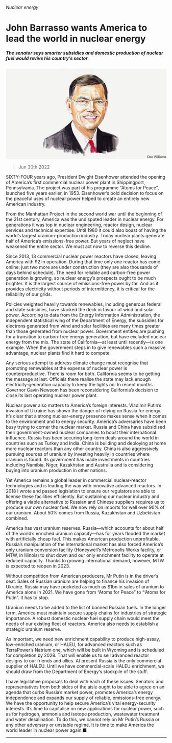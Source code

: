 ###### Nuclear energy

# John Barrasso wants America to lead the world in nuclear energy 

##### The senator says smarter subsidies and domestic production of nuclear fuel would revive his country’s sector 

![image](images/20220625_BID002.jpg) 

> Jun 30th 2022 

SIXTY-FOUR years ago, President Dwight Eisenhower attended the opening of America’s first commercial nuclear power plant in Shippingport, Pennsylvania. The project was part of his programme “Atoms for Peace”, launched five years earlier, in 1953. Eisenhower’s bold decision to focus on the peaceful uses of nuclear power helped to create an entirely new American industry.

From the Manhattan Project in the second world war until the beginning of the 21st century, America was the undisputed leader in nuclear energy. For generations it was top in nuclear engineering, reactor design, nuclear services and technical expertise. Until 1980 it could also boast of having the world’s largest uranium-production industry. Today nuclear plants generate half of America’s emissions-free power. But years of neglect have weakened the entire sector. We must act now to reverse this decline.

Since 2013, 13 commercial nuclear power reactors have closed, leaving America with 92 in operation. During that time only one reactor has come online; just two more are under construction (they are also thousands of days behind schedule). The need for reliable and carbon-free power generation is growing, so nuclear energy’s prospects ought to be much brighter. It is the largest source of emissions-free power by far. And as it provides electricity without periods of intermittency, it is critical for the reliability of our grids. 

Policies weighted heavily towards renewables, including generous federal and state subsidies, have stacked the deck in favour of wind and solar power. According to data from the Energy Information Administration, the independent statistical wing of the Department of Energy, the subsidies for electrons generated from wind and solar facilities are many times greater than those generated from nuclear power. Government entities are pushing for a transition to carbon-free energy generation, but have excluded nuclear energy from the mix. The state of California—at least until recently—is one example. When the government steps in to give renewables such a massive advantage, nuclear plants find it hard to compete.

Any serious attempt to address climate change must recognise that promoting renewables at the expense of nuclear power is counterproductive. There is room for both. California seems to be getting the message at last. Officials there realise the state may lack enough electricity-generation capacity to keep the lights on. In recent months Governor Gavin Newsom has been reconsidering California’s decision to close its last operating nuclear power plant.

Nuclear power also matters to America’s foreign interests. Vladimir Putin’s invasion of Ukraine has shown the danger of relying on Russia for energy. It’s clear that a strong nuclear-energy presence makes sense when it comes to the environment and to energy security. America’s adversaries have been busy trying to corner the nuclear market. Russia and China have subsidised their government-owned nuclear companies to boost their international influence. Russia has been securing long-term deals around the world in countries such as Turkey and India. China is building and deploying at home more nuclear reactors than any other country. China is also aggressively pursuing sources of uranium by investing heavily in countries where uranium is found. Its government has made investments in countries including Namibia, Niger, Kazakhstan and Australia and is considering buying into uranium production in other nations.

Yet America remains a global leader in commercial nuclear-reactor technologies and is leading the way with innovative advanced reactors. In 2018 I wrote and passed legislation to ensure our regulators are able to license these facilities efficiently. But sustaining our nuclear industry and offering a viable alternative to Russian and Chinese suppliers requires us to produce our own nuclear fuel. We now rely on imports for well over 90% of our uranium. About 50% comes from Russia, Kazakhstan and Uzbekistan combined.

America has vast uranium reserves. Russia—which accounts for about half of the world’s enriched uranium capacity—has for years flooded the market with artificially cheap fuel. This makes American production unprofitable. Russia’s manipulation of the international market has also forced America’s only uranium conversion facility (Honeywell’s Metropolis Works facility, or MTW, in Illinois) to shut down and our only enrichment facility to operate at reduced capacity. Thanks to growing international demand, however, MTW is expected to reopen in 2023.

Without competition from American producers, Mr Putin is in the driver’s seat. Sales of Russian uranium are helping to finance his invasion of Ukraine. Russia may have pocketed as much as $1bn in sales of uranium to America alone in 2021. We have gone from “Atoms for Peace” to “‘Atoms for Putin”. It has to stop.

Uranium needs to be added to the list of banned Russian fuels. In the longer term, America must maintain secure supply chains for industries of strategic importance. A robust domestic nuclear-fuel supply chain would meet the needs of our existing fleet of reactors. America also needs to establish a strategic uranium reserve. 

As important, we need new enrichment capability to produce high-assay, low-enriched uranium, or HALEU, for advanced reactors such as TerraPower’s Natrium one, which will be built in Wyoming and is scheduled for completion by 2028. That will enable us to sell advanced reactor designs to our friends and allies. At present Russia is the only commercial supplier of HALEU. Until we have commercial-scale HALEU enrichment, we should draw from the Department of Energy‘s stockpile of the stuff. 

I have legislative proposals to deal with each of these issues. Senators and representatives from both sides of the aisle ought to be able to agree on an agenda that curbs Russia’s market power, promotes America’s energy independence and expands our supply of reliable, emissions-free energy. We have the opportunity to help secure America’s vital energy-security interests. It’s time to capitalise on new applications for nuclear power, such as for hydrogen, ammonia and isotope production, wastewater treatment and water desalination. To do this, we cannot rely on Mr Putin’s Russia or any other adversary or unstable regime. It is time to make America the world leader in nuclear power again.■

_______________


